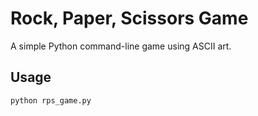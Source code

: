 # Rock, Paper, Scissors Game

A simple Python command-line game using ASCII art.

## Usage

```bash
python rps_game.py

